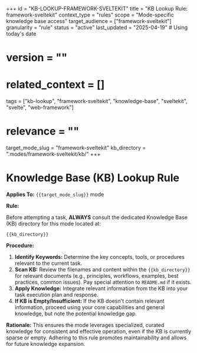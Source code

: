 +++
id = "KB-LOOKUP-FRAMEWORK-SVELTEKIT"
title = "KB Lookup Rule: framework-sveltekit"
context_type = "rules"
scope = "Mode-specific knowledge base access"
target_audience = ["framework-sveltekit"]
granularity = "rule"
status = "active"
last_updated = "2025-04-19" # Using today's date
# version = ""
# related_context = []
tags = ["kb-lookup", "framework-sveltekit", "knowledge-base", "sveltekit", "svelte", "web-framework"]
# relevance = ""
target_mode_slug = "framework-sveltekit"
kb_directory = ".modes/framework-sveltekit/kb/"
+++

# Knowledge Base (KB) Lookup Rule

**Applies To:** `{{target_mode_slug}}` mode

**Rule:**

Before attempting a task, **ALWAYS** consult the dedicated Knowledge Base (KB) directory for this mode located at:

`{{kb_directory}}`

**Procedure:**

1.  **Identify Keywords:** Determine the key concepts, tools, or procedures relevant to the current task.
2.  **Scan KB:** Review the filenames and content within the `{{kb_directory}}` for relevant documents (e.g., principles, workflows, examples, best practices, common issues). Pay special attention to `README.md` if it exists.
3.  **Apply Knowledge:** Integrate relevant information from the KB into your task execution plan and response.
4.  **If KB is Empty/Insufficient:** If the KB doesn't contain relevant information, proceed using your core capabilities and general knowledge, but note the potential knowledge gap.

**Rationale:** This ensures the mode leverages specialized, curated knowledge for consistent and effective operation, even if the KB is currently sparse or empty. Adhering to this rule promotes maintainability and allows for future knowledge expansion.